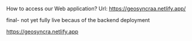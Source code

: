How to access our Web application?
Url:
https://geosyncraa.netlify.app/

final- not yet fully live becaus of the backend deployment

https://geosyncra.netlify.app
